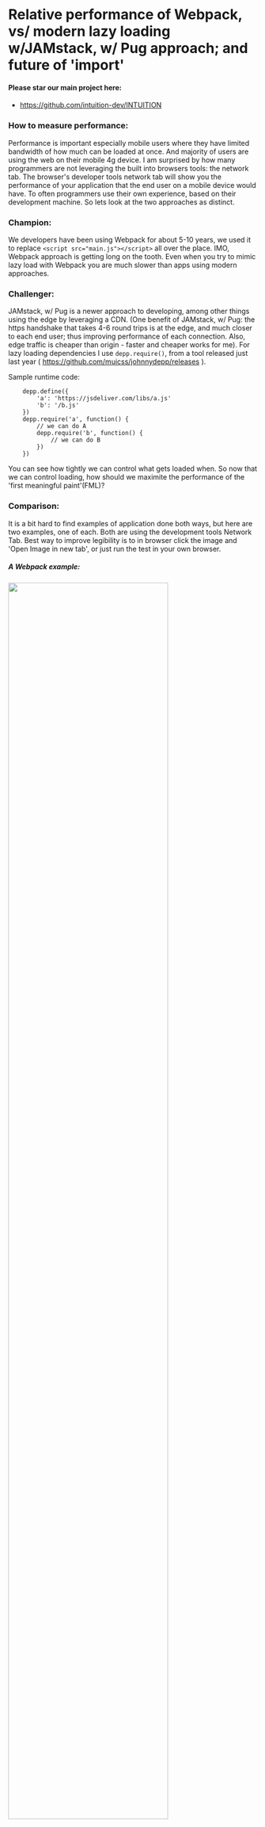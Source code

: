 
# Relative performance of Webpack, vs/ modern lazy loading w/JAMstack, w/ Pug approach; and future of 'import'

#### Please star our main project here:
- https://github.com/intuition-dev/INTUITION

### How to measure performance:
Performance is important especially mobile users where they have limited bandwidth of how much can be loaded at once. And majority of users are using the web on their mobile 4g device.
I am surprised by how many programmers are not leveraging the built into browsers tools: the network tab. The browser's developer tools network tab will show you the performance of your application that the end user on a mobile device would have. To often programmers use their own experience, based on their development machine. So lets look at the two approaches as distinct.

### Champion:
We developers have been using Webpack for about 5-10 years, we used it to replace ```<script src="main.js"></script>``` all over the place. 
IMO, Webpack approach is getting long on the tooth. Even when you try to mimic lazy load with Webpack you are much slower than apps using modern approaches.

### Challenger:
JAMstack, w/ Pug is a newer approach to developing, among other things using the edge by leveraging a CDN. (One benefit of JAMstack, w/ Pug: the https handshake that takes 4-6 round 
trips is at the edge, and much closer to each end user; thus improving performance of each connection. Also, edge traffic is cheaper than origin - faster and cheaper works for me). For lazy loading dependencies I use ```depp.require()```, from a tool released just last year ( https://github.com/muicss/johnnydepp/releases ).

Sample runtime code:
```
	depp.define({
		'a': 'https://jsdeliver.com/libs/a.js'
		'b': '/b.js'
	})
	depp.require('a', function() {
		// we can do A
		depp.require('b', function() {
			// we can do B
		})
	})
```
You can see how tightly we can control what gets loaded when. So now that we can control loading, how should we maximite the performance of the 'first meaningful paint'(FML)?

### Comparison:

It is a bit hard to find examples of application done both ways, but here are two examples, one of each. Both are using the development tools Network Tab. Best way to
improve legibility is to in browser click the image and 'Open Image in new tab', or just run the test in your own browser. 

##### A Webpack example:

<img src="us.png" width="80%"/>

Notice that it (https://ustadium.com) loads a 600kb and 700kb files first. Rendering can't start for 6 seconds when used with 4g.

##### Modern lazy loading JAMStack example:

<img src="in.png" width="80%"/>

Notice that it (https://www.INTUITION.DEV/landing/low/) loads 3k and 4k files first.
And that any 3rd party .js is loaded after everything that I need.

Again, not apples to apples, but it gives you the idea of how they would differ in preformance.

### Future of 'import':

A best practice would be to use an import that works on a CDN, and can delay instantiating a class until requirements are ready.
But that is not how imports work today. Fortunately, the spec writers are planing on an improved import spec coming out. 
Once the new spec is set, we can start leveraging that. 


### Can we have *today* use the future functionality of import? YES!:

We can today start using CDN loading dependencies, I do in my projects that leverage www.INTUITION.DEV. We use a factory pattern, here is how:

1. You must disable the constructor so it can't work externally. Throw an error.
Instead create another static method to 'create', for example inst(). 

2. You static method must return a promise! In the static method you can depp.require() anything you need, and wait for it to resolve. 

3. Once your static method resolved: return the new instance of the class (in a promise). Force the constructor to work and return the new instance. 

[Example source code  ](https://github.com/intuition-dev/INTUITION/blob/master/examples/CRUD/www/models/CRUD1ViewModel.ts)

<b>Best practice: each file should load it's own resources, but the popular source definitions can be centralized</b>


### Summary:

As a manager you need to look at the app in the Developer Tools network tab.
And when you QA the app on mobile: Don't use WiFi!
If you monitor the little things, the big things will take care of themselves performance wise.
Also consider converting an older Webpack Web App to JAMstack, w/ Pug lazy loading to get the performance benefits.


## Deeper dive recipe/tips:
There are two things we need: data loading and ui loading. They are loaded in parallel, but we'll look at them one at a time.

#### UI-loading:

1. For UI, you want to in head load the smallest CSS: that does the layout and will avoid layout jank.
Leave the fonts out, since: the fonts have not loaded yet! 
Most popular CSS framework is BootStrap, here is what topCss would look like:
- https://github.com/intuition-dev/mbToolBelt/blob/master/bootStrap/scss/bootstrapTop.scss
Notice I comment out as much as I can so resulting CSS is small.

2. I sometimes start loading a background image in head - using a lib like 'load-image'. Alternative is that browser finishes ~100ms worth or work, and then starts
loading the background image. I save 100ms by starting the load now.

3. Also in head you need to load the spinner - in my case the spinner is built into BootStrap. I can show it if needed.
And that's it, we can go to the body!
Since JAMstack, w/ Pug is static - the screen content is already at the edge. Also from SEO POV, SEO is graded on performance so we get a nice SEO score boost.
The body load should be very quick and we have our first FML.  (And I have not loaded fonts yet, font glyphs are quite large)

4. If I'm using a component library or need poly fills - I load that in head. 

5. So in the body now. I don't need to say that you should optimize each image for performance. (I use a node script to CLI process images, check my git project for more).
And that images should be lazy loaded, eg; using lazysizes.

6. Now you load fonts, but use a webfontloader so you are notified that font is loaded. This is one of the many ways to avoid FOUT. 

7. Now you can load your real full css, each element now looks nicer and fonts look nicer. The head css just made it OK and removed, but now it looks nicer. As opposed to FML, this is now enhanced. Since loading is in parallel a regular end user would only notice that the page loads fast.

8. Now you can load any 3rd party libs, like analytics, or marketing or ads, etc. They all want to be in script in head to make their products look good. Forget it, I'm not
loading their stuff before I even loaded my fonts. 

9. Now you can load DOM libs and interaction libs. There are no interactions that a user can do while page is still rendering. So don't load any of it ahead of FML.
That is for UI-loading.

#### Data-loading:

1. At the same time UI assets are loading, I'm loading things so I can do my fetch( or Ajax)
It is important to start the fetch in head!
The data can be in flight when you get out of head, but the request must be in head.
So what ever you need to do get the non-ui requests for data in flight in head: do it.

No need to data binding in head, but the request must be in flight before body starts loading. 
You have to look at the network tab to get that to happen ASAP.

2. In body, you need to wait on two events:
a) your data is back
b) the ui is ready
Once both are done you can bind/show the data.
So you see how you need to optimize both, ui-loading and data-loading to insure user experiences high performance.

### Full example:
A full example of UI-loading and data-loading including syncing the two source code:
- https://github.com/intuition-dev/INTUITION/tree/master/examples/CRUD/www

<i>ps: If you have a webpack application that you are considering improving, you can reach out to me at www.MetaBake.NET</i>. 


## Summary

Load what you need for data, then do the data fetch.
Then load what you need for DOM first paint
Then improve UI, like fonts.
Then UX, like click or touch commands


## Code Questions?
- http://forum.mbake.org











